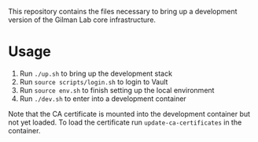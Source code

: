 This repository contains the files necessary to bring up a development version
of the Gilman Lab core infrastructure.

# Usage

1. Run `./up.sh` to bring up the development stack
2. Run `source scripts/login.sh` to login to Vault
3. Run `source env.sh` to finish setting up the local environment
4. Run `./dev.sh` to enter into a development container

Note that the CA certificate is mounted into the development container but
not yet loaded. To load the certificate run `update-ca-certificates` in the
container.